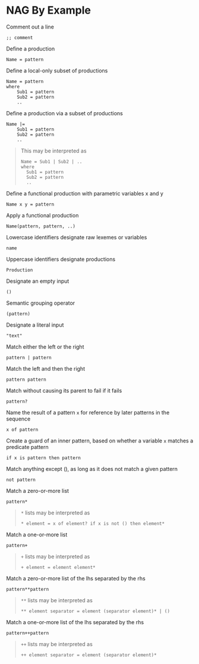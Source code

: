 # NAG By Example

Comment out a line
```nag
;; comment
```

Define a production
```nag
Name = pattern
```

Define a local-only subset of productions
```nag
Name = pattern
where
	Sub1 = pattern
	Sub2 = pattern
	..
```

Define a production via a subset of productions
```nag
Name |=
	Sub1 = pattern
	Sub2 = pattern
	..
```
> This may be interpreted as
> ```nag
> Name = Sub1 | Sub2 | ..
> where
> 	Sub1 = pattern
> 	Sub2 = pattern
> 	..
> ```

Define a functional production with parametric variables x and y
```nag
Name x y = pattern
```

Apply a functional production
```nag
Name(pattern, pattern, ..)
```

Lowercase identifiers designate raw lexemes or variables
```nag
name
```

Uppercase identifiers designate productions
```nag
Production
```

Designate an empty input
```nag
()
```

Semantic grouping operator
```nag
(pattern)
```

Designate a literal input
```nag
"text"
```

Match either the left or the right
```nag
pattern | pattern
```

Match the left and then the right
```nag
pattern pattern 
```

Match without causing its parent to fail if it fails
```nag
pattern?
```

Name the result of a pattern `x` for reference by later patterns in the sequence
```nag
x of pattern
```

Create a guard of an inner pattern, based on whether a variable `x` matches a predicate pattern
```nag
if x is pattern then pattern
```

Match anything except (), as long as it does not match a given pattern
```nag
not pattern
```

Match a zero-or-more list
```nag
pattern*
```
> `*` lists may be interpreted as
> ```nag
> * element = x of element? if x is not () then element*
> ```

Match a one-or-more list
```nag
pattern+
```
> `+` lists may be interpreted as
> ```nag
> + element = element element*
> ```

Match a zero-or-more list of the lhs separated by the rhs
```nag
pattern**pattern
```
> `**` lists may be interpreted as
> ```nag
> ** element separator = element (separator element)* | ()
> ```

Match a one-or-more list of the lhs separated by the rhs
```nag
pattern++pattern
```
> `++` lists may be interpreted as
> ```nag
> ++ element separator = element (separator element)*
> ```

